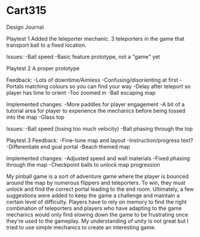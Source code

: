 # Cart315
Design Journal

Playtest 1
Added the teleporter mechanic.
3 teleporters in the game that transport ball to a fixed location.

Issues:
-Ball speed
-Basic feature prototype, not a "game" yet


Playtest 2
A proper prototype

Feedback:
-Lots of downtime/Aimless
-Confusing/disorienting at first
-Portals matching colours so you can find your way
-Delay after teleport so player has time to orient
-Too zoomed in
-Ball escaping map

Implemented changes:
-More paddles for player engagement
-A bit of a tutorial area for player to experience the mechanics before being tossed into the map
-Glass top

Issues:
-Ball speed (losing too much velocity)
-Ball phasing through the top 


Playtest 3
Feedback:
-Fine-tune map and layout
-Instruction/progress text?
-Differentiate end goal portal
-Beach themed map 

Implemented changes:
-Adjusted speed and wall materials
-Fixed phasing through the map
-Checkpoint balls to unlock map progression

My pinball game is a sort of adventure game where the player is bounced around the map by numerous flippers and teleporters.
To win, they must unlock and find the correct portal leading to the end room.
Ultimately, a few suggestions were added to keep the game a challenge and maintain a certain level of difficulty. 
Players have to rely on memory to find the right combination of teleporters and players who have adapting to the game mechanics
would only find slowing down the game to be frustrating once they're used to the gameplay. 
My understanding of unity is not great but I tried to use simple mechanics to create an interesting game.
